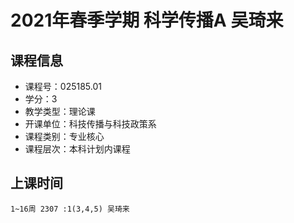 # 2021年春季学期 科学传播A 吴琦来






## 课程信息

- 课程号：025185.01
- 学分：3
- 教学类型：理论课
- 开课单位：科技传播与科技政策系
- 课程类别：专业核心
- 课程层次：本科计划内课程

## 上课时间

```
1~16周 2307 :1(3,4,5) 吴琦来
```

